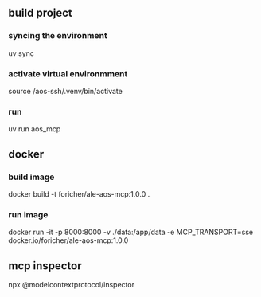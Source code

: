 
## build project 

### syncing the environment 
uv sync

### activate virtual environmment 
source /aos-ssh/.venv/bin/activate

### run 
uv run aos_mcp 



## docker
### build image
docker build -t foricher/ale-aos-mcp:1.0.0 .

### run image
docker run -it -p 8000:8000  -v ./data:/app/data -e MCP_TRANSPORT=sse docker.io/foricher/ale-aos-mcp:1.0.0


## mcp inspector

npx @modelcontextprotocol/inspector